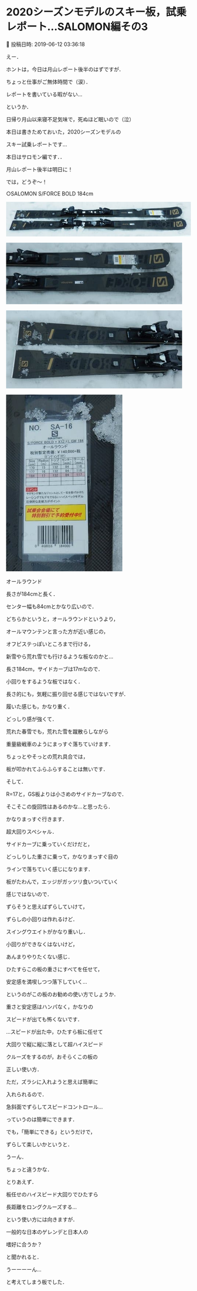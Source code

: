# 2020シーズンモデルのスキー板，試乗レポート…SALOMON編その3

📅 投稿日時: 2019-06-12 03:36:18

えー．


ホントは，今日は月山レポート後半のはずですが．


ちょっと仕事がご無体時間で（涙）．


レポートを書いている暇がない…


というか．


日帰り月山以来寝不足気味で，死ぬほど眠いので（泣）


本日は書きためておいた，2020シーズンモデルの


スキー試乗レポートです…


本日はサロモン編です．．





月山レポート後半は明日に！





では，どうぞ～！[]()





○SALOMON S/FORCE BOLD 184cm







![a3ca5bcef077aa2a1e750ab257ced03d.jpg](images/a3ca5bcef077aa2a1e750ab257ced03d.jpg)









![3ba6e106ae2260c2ad36b5e67f3c5631.jpg](images/3ba6e106ae2260c2ad36b5e67f3c5631.jpg)









![a0e48734ea984441bc566f194cc24a8d.jpg](images/a0e48734ea984441bc566f194cc24a8d.jpg)









![18993e04cf8f43d5320eaa948d286411.jpg](images/18993e04cf8f43d5320eaa948d286411.jpg)







オールラウンド





長さが184cmと長く．


センター幅も84cmとかなり広いので．


どちらかというと，オールラウンドというより，


オールマウンテンと言った方が近い感じの，


オフピステっぽいところまで行ける，


新雪やら荒れ雪でも行けるような板なのかと…





長さ184cm，サイドカーブは17mなので．


小回りをするような板ではなく．


長さ的にも，気軽に振り回せる感じではないですが．





履いた感じも，かなり重く．


どっしり感が強くて．


荒れた春雪でも，荒れた雪を蹴散らしながら


重量級戦車のようにまっすぐ落ちていけます．


ちょっとやそっとの荒れ具合では，


板が叩かれてふらふらすることは無いです．





そして．


R=17と，GS板よりは小さめのサイドカーブなので．


そこそこの旋回性はあるのかな…と思ったら．


かなりまっすぐ行きます．


超大回りスペシャル．


サイドカーブに乗っていくだけだと，


どっしりした重さに乗って，かなりまっすぐ目の


ラインで落ちていく感じになります．





板がたわんで，エッジがガッツリ食いついていく


感じではないので．


ずらそうと思えばずらしていけて，


ずらしの小回りは作れるけど．


スイングウエイトがかなり重いし．


小回りができなくはないけど，


あんまりやりたくない感じ．





ひたすらこの板の重さにすべてを任せて，


安定感を満喫しつつ落下していく…


というのがこの板のお勧めの使い方でしょうか．


重さと安定感はハンパなく，かなりの


スピードが出ても怖くないです．





…スピードが出た中，ひたすら板に任せて


大回りで縦に縦に落として超ハイスピード


クルーズをするのが，おそらくこの板の


正しい使い方．





ただ，ズラシに入れようと思えば簡単に


入れられるので．


急斜面でずらしてスピードコントロール…


っていうのは簡単にできます．


でも，「簡単にできる」というだけで，


ずらして楽しいかというと．


うーん．


ちょっと違うかな．





とりあえず．


板任せのハイスピード大回りでひたすら


長距離をロングクルーズする…


という使い方には向きますが．


一般的な日本のゲレンデと日本人の


嗜好に合うか？


と聞かれると．


うーーーーん…


と考えてしまう板でした．
